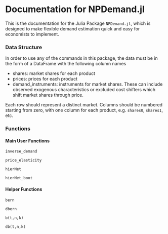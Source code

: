 # Documentation for NPDemand.jl
This is the documentation for the Julia Package `NPDemand.jl`, which is designed to make flexible demand estimation quick and easy for economists to implement.   

### Data Structure
In order to use any of the commands in this package, the data must be in the form of a DataFrame with the following column names

- shares: market shares for each product
- prices: prices for each product
- demand\_instruments: instruments for market shares. These can include observed exogenous characteristics or excluded cost shifters which shift market shares through price.  

Each row should represent a distinct market. Columns should be numbered starting from zero, with one column for each product, e.g. `shares0`, `shares1`, etc.

### Functions
#### Main User Functions
```@docs
inverse_demand
```

```@docs
price_elasticity
```

```@docs
hierNet
```

```@docs
hierNet_boot
```


#### Helper Functions
```@docs
bern
```

```@docs
dbern
```

```@docs
b(t,n,k)
```

```@docs
db(t,n,k)
```

